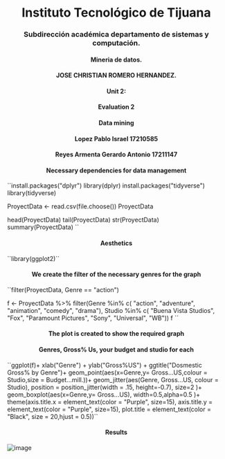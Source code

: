 


<h1 align="center"> Instituto Tecnológico de Tijuana </h1>
<h3 align="center"> Subdirección académica departamento de sistemas y computación.</h3>


<h4 align="center"> Mineria de datos.</h4>


<h4 align="center"> JOSE CHRISTIAN ROMERO HERNANDEZ.</h4>


<h4 align="center">Unit 2:</h4>

<h4 align="center">Evaluation 2</h4>

<h4 align="center">  Data mining</h4>


<h4 align="center"> Lopez Pablo Israel 17210585</h4>
<h4 align="center"> Reyes Armenta Gerardo Antonio 17211147</h4>

<h4 align="center">Necessary dependencies for data management</h4>
``install.packages("dplyr") 
library(dplyr)
install.packages("tidyverse") 
library(tidyverse)

ProyectData <- read.csv(file.choose())
ProyectData

head(ProyectData)
tail(ProyectData)
str(ProyectData)
summary(ProyectData)
``
<h4 align="center">Aesthetics</h4>
``library(ggplot2)``


<h4 align="center"> We create the filter of the necessary genres for the graph</h4>
``filter(ProyectData, Genre == "action")

f <- ProyectData %>% filter(Genre %in% c( "action", "adventure", "animation",  "comedy", "drama"), Studio %in% c( "Buena Vista Studios", "Fox", "Paramount Pictures", "Sony", "Universal", "WB"))
f
``
<h4 align="center"> The plot is created to show the required graph</h4>

<h4 align="center"> Genres, Gross% Us, your budget and studio for each</h4>
``ggplot(f)+  
  xlab("Genre") +
  ylab("Gross%US") +
  ggtitle("Dosmestic Gross% by Genre")+
 geom_point(aes(x=Genre,y= Gross...US,colour = Studio,size = Budget...mill.))+
  geom_jitter(aes(Genre, Gross...US, colour = Studio), 
              position = position_jitter(width = .15, height=-0.7),
              size=2
              )+
  geom_boxplot(aes(x=Genre,y= Gross...US), 
               width=0.5,alpha=0.5
    )+
  theme(axis.title.x = element_text(color = "Purple", size=15),
        axis.title.y = element_text(color = "Purple", size=15),
        plot.title = element_text(color = "Black",
                                  size = 20,hjust = 0.5))``
<h4 align="center"> Results</h4>

![image](https://github.com/israelpablo/MineriaDatos/tree/Unit2/Unit2/Evaluation/grafica.png)
